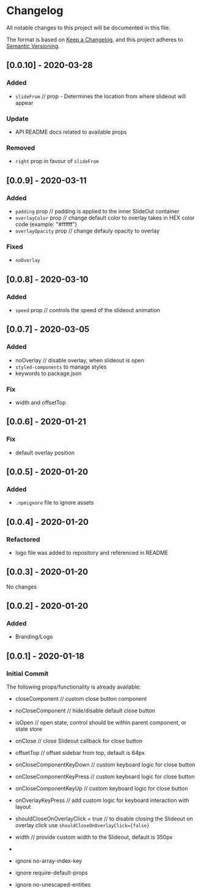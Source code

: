 # Changelog

All notable changes to this project will be documented in this file.

The format is based on [Keep a Changelog](https://keepachangelog.com/en/1.0.0/),
and this project adheres to [Semantic Versioning](https://semver.org/spec/v2.0.0.html).

## [0.0.10] - 2020-03-28

### Added

- `slideFrom` // prop - Determines the location from where slideout will appear

### Update

- API README docs related to available props

### Removed

- `right` prop in favour of `slideFrom`

## [0.0.9] - 2020-03-11

### Added

- `padding` prop // padding is applied to the inner SlideOut container
- `overlayColor` prop // change default color to overlay takes in HEX color code (example: "#ffffff")
- `overlayOpacity` prop // change defauly opacity to overlay

### Fixed

- `noOverlay`

## [0.0.8] - 2020-03-10

### Added

- `speed` prop // controls the speed of the slideout animation

## [0.0.7] - 2020-03-05

### Added

- noOverlay // disable overlay, when slideout is open
- `styled-components` to manage styles
- keywords to package.json

### Fix

- width and offsetTop

## [0.0.6] - 2020-01-21

### Fix

- default overlay position

## [0.0.5] - 2020-01-20

### Added

- `.npmignore` file to ignore assets

## [0.0.4] - 2020-01-20

### Refactored

- logo file was added to repository and referenced in README

## [0.0.3] - 2020-01-20

No changes

## [0.0.2] - 2020-01-20

### Added

- Branding/Logo

## [0.0.1] - 2020-01-18

### Initial Commit

The following props/functionality is already available:

- closeComponent // custom close button component
- noCloseComponent // hide/disable default close button
- isOpen // open state, control should be within parent component, or state store
- onClose // close Slideout callback for close button
- offsetTop // offset sidebar from top, default is 64px
- onCloseComponentKeyDown // custom keyboard logic for close button
- onCloseComponentKeyPress // custom keyboard logic for close button
- onCloseComponentKeyUp // custom keyboard logic for close button
- onOverlayKeyPress // add custom logic for keyboard interaction with layout
- shouldCloseOnOverlayClick = true // to disable closing the Slideout on overlay click use `shouldCloseOnOverlayClick={false}`
- width // provide custom width to the Slideout, default is 350px

-
- ignore no-array-index-key
- ignore require-default-props
- ignore no-unescaped-entities
